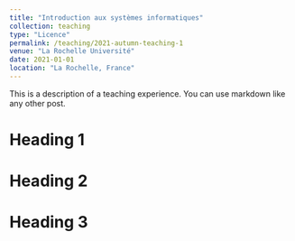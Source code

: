 ```yaml
---
title: "Introduction aux systèmes informatiques"
collection: teaching
type: "Licence"
permalink: /teaching/2021-autumn-teaching-1
venue: "La Rochelle Université"
date: 2021-01-01
location: "La Rochelle, France"
---
```


This is a description of a teaching experience. You can use markdown like any other post.

Heading 1
======

Heading 2
======

Heading 3
======
